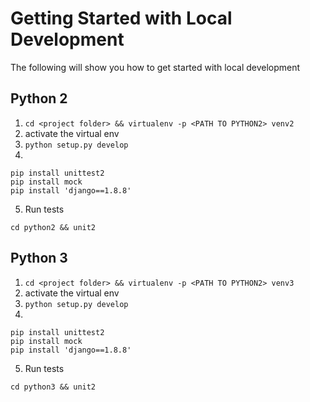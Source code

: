 # Getting Started with Local Development
The following will show you how to get started with local development

## Python 2
1. `cd <project folder> && virtualenv -p <PATH TO PYTHON2> venv2`
2. activate the virtual env
3. `python setup.py develop`
4.
```
pip install unittest2
pip install mock
pip install 'django==1.8.8'
```
5. Run tests
```
cd python2 && unit2
```

## Python 3
1. `cd <project folder> && virtualenv -p <PATH TO PYTHON2> venv3`
2. activate the virtual env
3. `python setup.py develop`
4.
```
pip install unittest2
pip install mock
pip install 'django==1.8.8'
```
5. Run tests
```
cd python3 && unit2
```
